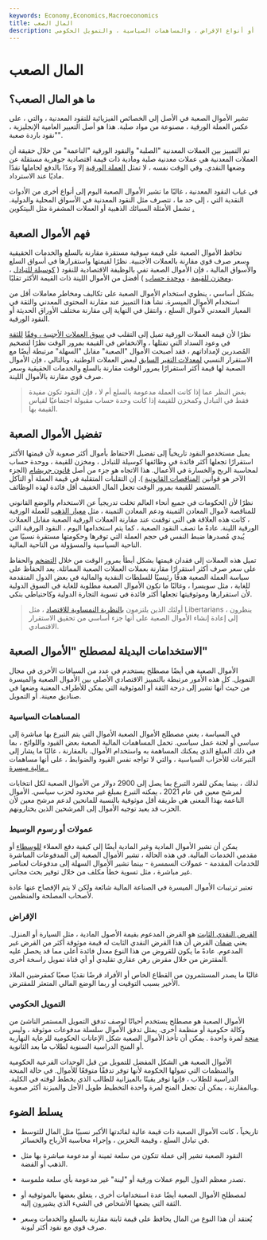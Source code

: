 ```yaml
---
keywords: Economy,Economics,Macroeconomics
title: المال الصعب
description: النقود الصعبة هي عملة مدعومة بمعيار ذهبي أو معادن ثمينة أخرى ، أو أنواع الإقراض ، والمساهمات السياسية ، والتمويل الحكومي.
---
```


# المال الصعب
## ما هو المال الصعب؟

تشير الأموال الصعبة في الأصل إلى الخصائص الفيزيائية للنقود المعدنية ، والتي ، على عكس العملة الورقية ، مصنوعة من مواد صلبة. هذا هو أصل التعبير العامية الإنجليزية ، "نقود باردة صعبة".

تم التمييز بين العملات المعدنية "الصلبة" والنقود الورقية "الناعمة" من خلال حقيقة أن العملات المعدنية هي عملات معدنية صلبة ومادية ذات قيمة اقتصادية جوهرية مستقلة عن وضعها النقدي. وفي الوقت نفسه ، لا تمثل [العملة الورقية](/fiatmoney) إلا وعدًا بالدفع لحاملها نقدًا ماديًا عند الاسترداد.

في غياب النقود المعدنية ، غالبًا ما تشير الأموال الصعبة اليوم إلى أنواع أخرى من الأدوات النقدية التي ، إلى حد ما ، تتصرف مثل النقود المعدنية في الأسواق المحلية والدولية. تشمل الأمثلة السبائك الذهبية أو العملات المشفرة مثل البيتكوين [.](/cryptocurrency)

## فهم الأموال الصعبة

تحافظ الأموال الصعبة على قيمة سوقية مستقرة مقارنة بالسلع والخدمات الحقيقية وسعر صرف قوي مقارنة بالعملات الأجنبية. نظرًا لقيمتها واستقرارها في أسواق السلع والأسواق المالية ، فإن الأموال الصعبة تفي بالوظيفة الاقتصادية للنقود ( [كوسيلة للتبادل](/mediumofexchange) ، [ومخزن للقيمة](/storeofvalue) ، [ووحدة حساب](/accounting) ) أفضل من الأموال اللينة ذات القيمة الأكثر تقلبًا.

بشكل أساسي ، ينطوي استخدام الأموال الصعبة على تكاليف ومخاطر معاملات أقل من استخدام الأموال الميسرة. نشأ هذا التمييز عند مقارنة المحتوى المعدني والثقة في المعيار المعدني لأموال السلع ، وانتقل في النهاية إلى مقارنة مختلف الأوراق الحديثة أو النقود الورقية.

نظرًا لأن قيمة العملات الورقية تميل إلى التقلب في [سوق العملات الأجنبية ، وفقًا](/forex-market) [للثقة](/forex-market) في وعود السداد التي تمثلها ، والانخفاض في القيمة بمرور الوقت نظرًا لتضخيم المُصدرين لإمداداتهم ، فقد أصبحت الأموال "الصعبة" مقابل "السهلة" مرتبطة أيضًا مع الاستقرار النسبي [لمعدلات التغير](/exchangerate) [السابق](/exchangerate) لبعض العملات الوطنية. وبالتالي ، فإن الأموال الصعبة لها قيمة أكثر استقرارًا بمرور الوقت مقارنة بالسلع والخدمات الحقيقية وسعر صرف قوي مقارنة بالأموال اللينة.

> بغض النظر عما إذا كانت العملة مدعومة بالسلع أم لا ، فإن النقود تكون مفيدة فقط في التبادل وكمخزن للقيمة إذا كانت وحدة حساب مقبولة اجتماعيًا لقياس القيمة بها.

>

## تفضيل الأموال الصعبة

يميل مستخدمو النقود تاريخياً إلى تفضيل الاحتفاظ بأموال أكثر صعوبة لأن قيمتها الأكثر استقرارًا تجعلها أكثر فائدة في وظائفها كوسيلة للتبادل ، ومخزن للقيمة ، ووحدة حساب لمحاسبة الربح والخسارة في الأعمال. هذا الاتجاه هو جزء من أصل [قانون جريشام](/greshams-law) (الجزء الآخر هو قوانين [المناقصات القانونية](/legal-tender) ). إن التقلبات المتقلبة في قيمة العملة أو التآكل المستمر للقيمة بمرور الوقت تجعل المال الخفيف أقل فائدة لهذه الوظائف.

نظرًا لأن الحكومات في جميع أنحاء العالم تخلت تدريجياً عن الاستخدام والوضع القانوني للمناقصة لأموال المعادن الثمينة ودعم المعادن الثمينة ، مثل [معيار الذهب](/goldstandard) للعملة الورقية ، كانت هذه العلاقة هي التي توقفت عند مقارنة العملات الورقية الصعبة مقابل العملات الورقية اللينة. عادةً ما تصف النقود الصعبة ، كما يتم استخدامها اليوم ، النقود الورقية التي يُبدي مُصدرها ضبط النفس في حجم العملة التي توفرها وحكومتها مستقرة نسبيًا من الناحية السياسية والمسؤولة من الناحية المالية.

تميل هذه العملات إلى فقدان قيمتها بشكل أبطأ بمرور الوقت من خلال [التضخم](/inflation) والحفاظ على سعر صرف أكثر استقرارًا مقارنة بعملات العملات الصعبة المماثلة. يعد الحفاظ على سياسة العملة الصعبة هدفًا رئيسيًا للسلطات النقدية والمالية في بعض الدول المتقدمة للغاية ، مثل سويسرا ، وغالبًا ما تكون الأموال الصعبة مطلوبة للغاية في السوق الدولية لأن استقرارها وموثوقيتها تجعلها أكثر فائدة في تسوية التجارة الدولية وكاحتياطي بنكي.

> أولئك الذين يلتزمون [بالنظرية النمساوية للاقتصاد](/austrian_school) ، مثل Libertarians ، ينظرون إلى إعادة إنشاء الأموال الصعبة على أنها جزء أساسي من تحقيق الاستقرار الاقتصادي.

>

## الاستخدامات البديلة لمصطلح "الأموال الصعبة"

الأموال الصعبة هي أيضًا مصطلح يستخدم في عدد من السياقات الأخرى في مجال التمويل. كل هذه الأمور مرتبطة بالتمييز الاقتصادي الأصلي بين الأموال الصعبة والميسرة من حيث أنها تشير إلى درجة الثقة أو الموثوقية التي يمكن للأطراف المعنية وضعها في صناديق معينة. أو التمويل.

### المساهمات السياسية

في السياسة ، يعني مصطلح الأموال الصعبة الأموال التي يتم التبرع بها مباشرة إلى سياسي أو لجنة عمل سياسي. تحمل المساهمات المالية الصعبة بعض القيود واللوائح ، بما في ذلك المبلغ الذي يمكنك المساهمة به واستخدام الأموال. بالمقارنة ، غالبًا ما يشار إلى التبرعات للأحزاب السياسية ، والتي لا تواجه نفس القيود والضوابط ، على أنها مساهمات [مالية ميسرة .](/softmoney)

لذلك ، بينما يمكن للفرد التبرع بما يصل إلى 2900 دولار من الأموال الصعبة لكل انتخابات لمرشح معين في عام 2021 ، يمكنه التبرع بمبلغ غير محدود لحزب سياسي. الأموال الناعمة بهذا المعنى هي طريقة أقل موثوقية بالنسبة للمانحين لدعم مرشح معين لأن الحزب قد يعيد توجيه الأموال إلى المرشحين الذين يختارونهم.

### عمولات أو رسوم الوسيط

يمكن أن تشير الأموال المادية وغير المادية أيضًا إلى كيفية دفع العملاء [للوسطاء](/broker) أو مقدمي الخدمات المالية. في هذه الحالة ، تشير الأموال الصعبة إلى المدفوعات المباشرة للخدمات المقدمة - عمولات السمسرة - بينما تشير الأموال السهلة إلى مدفوعات لعناصر غير مباشرة ، مثل تسوية خطأ مكلف من خلال توفير بحث مجاني.

تعتبر ترتيبات الأموال الميسرة في الصناعة المالية شائعة ولكن لا يتم الإفصاح عنها عادة لأصحاب المصلحة والمنظمين.

### الإقراض

[القرض النقدي الثابت](/hard_money_loan) هو القرض المدعوم بقيمة الأصول المادية ، مثل السيارة أو المنزل. يعني [ضمان](/collateral) القرض أن هذا القرض النقدي الثابت له قيمة موثوقة أكثر من القرض غير المدعوم. عادةً ما يكون للقروض من هذا النوع معدل فائدة أعلى مما قد يحصل عليه المقترض من خلال مقرض رهن عقاري تقليدي أو أي قناة تمويل راسخة أخرى.

غالبًا ما يصدر المستثمرون من القطاع الخاص أو الأفراد قرضًا نقديًا صعبًا كمقرضين الملاذ الأخير بسبب التوقيت أو ربما الوضع المالي المتعثر للمقترض.

### التمويل الحكومي

الأموال الصعبة هو مصطلح يستخدم أحيانًا لوصف تدفق التمويل المستمر الناشئ من وكالة حكومية أو منظمة أخرى. يمثل تدفق الأموال سلسلة مدفوعات موثوقة ، وليس [منحة](/grant) لمرة واحدة . يمكن أن تأخذ الأموال الصعبة شكل الإعانات الحكومية للرعاية النهارية أو المنح الدراسية السنوية لطلاب ما بعد الثانوية.

الأموال الصعبة هي الشكل المفضل للتمويل من قبل الوحدات الفرعية الحكومية والمنظمات التي تمولها الحكومة لأنها توفر تدفقًا متوقعًا للأموال. في حالة المنحة الدراسية للطلاب ، فإنها توفر يقينًا بالميزانية للطالب الذي يخطط لوقته في الكلية. وبالمقارنة ، يمكن أن تجعل المنح لمرة واحدة التخطيط طويل الأجل والميزنة أكثر صعوبة.

## يسلط الضوء

- تاريخياً ، كانت الأموال الصعبة ذات قيمة عالية لفائدتها الأكبر نسبيًا مثل المال للتوسط في تبادل السلع ، وقيمة التخزين ، وإجراء محاسبة الأرباح والخسائر.

- النقود الصعبة تشير إلى عملة تتكون من سلعة ثمينة أو مدعومة مباشرة بها مثل الذهب أو الفضة.

- تصدر معظم الدول اليوم عملات ورقية أو "لينة" غير مدعومة بأي سلعة ملموسة.

- لمصطلح الأموال الصعبة أيضًا عدة استخدامات أخرى ، يتعلق بعضها بالموثوقية أو الثقة التي يضعها الأشخاص في الشيء الذي يشيرون إليه.

- يُعتقد أن هذا النوع من المال يحافظ على قيمة ثابتة مقارنة بالسلع والخدمات وسعر صرف قوي مع نقود أكثر ليونة.

